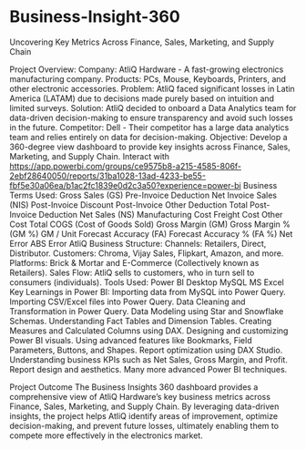# Business-Insight-360
Uncovering Key Metrics Across Finance, Sales, Marketing, and Supply Chain

Project Overview:
Company: AtliQ Hardware - A fast-growing electronics manufacturing company. Products: PCs, Mouse, Keyboards, Printers, and other electronic accessories. Problem: AtliQ faced significant losses in Latin America (LATAM) due to decisions made purely based on intuition and limited surveys. Solution: AtliQ decided to onboard a Data Analytics team for data-driven decision-making to ensure transparency and avoid such losses in the future. Competitor: Dell - Their competitor has a large data analytics team and relies entirely on data for decision-making. Objective: Develop a 360-degree view dashboard to provide key insights across Finance, Sales, Marketing, and Supply Chain.
Interact with <https://app.powerbi.com/groups/ce9575b8-a215-4585-806f-2ebf28640050/reports/31ba1028-13ad-4233-be55-fbf5e30a06ea/b1ac2fc1839e0d2c3a50?experience=power-bi>
Business Terms Used:
Gross Sales (GS)
Pre-Invoice Deduction
Net Invoice Sales (NIS)
Post-Invoice Discount
Post-Invoice Other Deduction
Total Post-Invoice Deduction
Net Sales (NS)
Manufacturing Cost
Freight Cost
Other Cost
Total COGS (Cost of Goods Sold)
Gross Margin (GM)
Gross Margin % (GM %)
GM / Unit
Forecast Accuracy (FA)
Forecast Accuracy % (FA %)
Net Error
ABS Error
AtliQ Business Structure:
Channels: Retailers, Direct, Distributor.
Customers: Chroma, Vijay Sales, Flipkart, Amazon, and more.
Platforms: Brick & Mortar and E-Commerce (Collectively known as Retailers).
Sales Flow: AtliQ sells to customers, who in turn sell to consumers (individuals).
Tools Used:
Power BI Desktop
MySQL
MS Excel
Key Learnings in Power BI:
Importing data from MySQL into Power Query.
Importing CSV/Excel files into Power Query.
Data Cleaning and Transformation in Power Query.
Data Modeling using Star and Snowflake Schemas.
Understanding Fact Tables and Dimension Tables.
Creating Measures and Calculated Columns using DAX.
Designing and customizing Power BI visuals.
Using advanced features like Bookmarks, Field Parameters, Buttons, and Shapes.
Report optimization using DAX Studio.
Understanding business KPIs such as Net Sales, Gross Margin, and Profit.
Report design and aesthetics.
Many more advanced Power BI techniques.

Project Outcome
The Business Insights 360 dashboard provides a comprehensive view of AtliQ Hardware’s key business metrics across Finance, Sales, Marketing, and Supply Chain. By leveraging data-driven insights, the project helps AtliQ identify areas of improvement, optimize decision-making, and prevent future losses, ultimately enabling them to compete more effectively in the electronics market.
